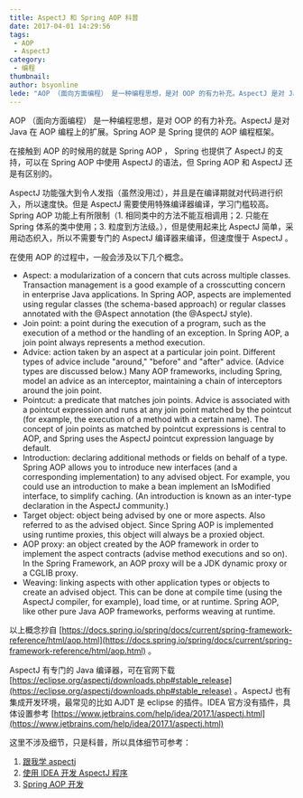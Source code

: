 ```yaml
---
title: AspectJ 和 Spring AOP 科普
date: 2017-04-01 14:29:56
tags:
 - AOP
 - AspectJ
category: 
 - 编程
thumbnail: 
author: bsyonline
lede: "AOP （面向方面编程） 是一种编程思想，是对 OOP 的有力补充。AspectJ 是对 Java 在 AOP 编程上的扩展。Spring AOP 是 Spring 提供的 AOP 编程框架。"
---
```



AOP （面向方面编程） 是一种编程思想，是对 OOP 的有力补充。AspectJ 是对 Java 在 AOP 编程上的扩展。Spring AOP 是 Spring 提供的 AOP 编程框架。



在接触到 AOP 的时候用的就是 Spring AOP ， Spring 也提供了 AspectJ 的支持，可以在 Spring AOP 中使用 AspectJ 的语法，但 Spring AOP 和 AspectJ 还是有区别的。

AspectJ 功能强大到令人发指（虽然没用过），并且是在编译期就对代码进行织入，所以速度快。但是 AspectJ 需要使用特殊编译器编译，学习门槛较高。
Spring AOP 功能上有所限制（1. 相同类中的方法不能互相调用；2. 只能在 Spring 体系的类中使用；3. 粒度到方法级。），但是使用起来比 AspectJ 简单，采用动态织入，所以不需要专门的 AspectJ 编译器来编译，但速度慢于 AspectJ 。


在使用 AOP 的过程中，一般会涉及以下几个概念。

*    Aspect: a modularization of a concern that cuts across multiple classes. Transaction management is a good example of a crosscutting concern in enterprise Java applications. In Spring AOP, aspects are implemented using regular classes (the schema-based approach) or regular classes annotated with the @Aspect annotation (the @AspectJ style).
*    Join point: a point during the execution of a program, such as the execution of a method or the handling of an exception. In Spring AOP, a join point always represents a method execution.
*    Advice: action taken by an aspect at a particular join point. Different types of advice include "around," "before" and "after" advice. (Advice types are discussed below.) Many AOP frameworks, including Spring, model an advice as an interceptor, maintaining a chain of interceptors around the join point.
*    Pointcut: a predicate that matches join points. Advice is associated with a pointcut expression and runs at any join point matched by the pointcut (for example, the execution of a method with a certain name). The concept of join points as matched by pointcut expressions is central to AOP, and Spring uses the AspectJ pointcut expression language by default.
*    Introduction: declaring additional methods or fields on behalf of a type. Spring AOP allows you to introduce new interfaces (and a corresponding implementation) to any advised object. For example, you could use an introduction to make a bean implement an IsModified interface, to simplify caching. (An introduction is known as an inter-type declaration in the AspectJ community.)
*    Target object: object being advised by one or more aspects. Also referred to as the advised object. Since Spring AOP is implemented using runtime proxies, this object will always be a proxied object.
*    AOP proxy: an object created by the AOP framework in order to implement the aspect contracts (advise method executions and so on). In the Spring Framework, an AOP proxy will be a JDK dynamic proxy or a CGLIB proxy.
*    Weaving: linking aspects with other application types or objects to create an advised object. This can be done at compile time (using the AspectJ compiler, for example), load time, or at runtime. Spring AOP, like other pure Java AOP frameworks, performs weaving at runtime. 



以上概念抄自 [https://docs.spring.io/spring/docs/current/spring-framework-reference/html/aop.html](https://docs.spring.io/spring/docs/current/spring-framework-reference/html/aop.html) 。

AspectJ 有专门的 Java 编译器，可在官网下载 [https://eclipse.org/aspectj/downloads.php#stable_release](https://eclipse.org/aspectj/downloads.php#stable_release) 。AspectJ 也有集成开发环境，最常见的比如 AJDT 是 eclipse 的插件。IDEA 官方没有插件，具体设置参考 [https://www.jetbrains.com/help/idea/2017.1/aspectj.html](https://www.jetbrains.com/help/idea/2017.1/aspectj.html) 


这里不涉及细节，只是科普，所以具体细节可参考：
1. [跟我学 aspectj](http://blog.csdn.net/zl3450341/article/details/7673938) 
2. [使用 IDEA 开发 AspectJ 程序](../../../../2017/04/10/使用-IDEA-开发-AspectJ-程序/)
3. [Spring AOP 开发](../../../../2017/04/10/Spring-AOP-开发/)

